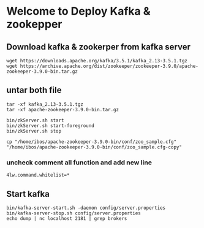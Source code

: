 # Welcome to Deploy Kafka & zookepper 

## Download kafka & zookerper  from kafka server

    wget https://downloads.apache.org/kafka/3.5.1/kafka_2.13-3.5.1.tgz
    wget https://archive.apache.org/dist/zookeeper/zookeeper-3.9.0/apache-zookeeper-3.9.0-bin.tar.gz
    
## untar both file

    tar -xf kafka_2.13-3.5.1.tgz
    tar -xf apache-zookeeper-3.9.0-bin.tar.gz

    bin/zkServer.sh start
    bin/zkServer.sh start-foreground
    bin/zkServer.sh stop

    cp "/home/ibos/apache-zookeeper-3.9.0-bin/conf/zoo_sample.cfg" "/home/ibos/apache-zookeeper-3.9.0-bin/conf/zoo_sample.cfg-copy"
    
### uncheck comment all function and add new line 

    4lw.command.whitelist=*

## Start kafka

    bin/kafka-server-start.sh -daemon config/server.properties
    bin/kafka-server-stop.sh config/server.properties
    echo dump | nc localhost 2181 | grep brokers




